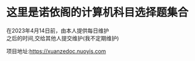 # 这里是诺依阁的计算机科目选择题集合

在2023年4月14日前，由本人提供每日维护  
之后的时间,交给其他人提交维护(我不定期维护)

项目地址:https://xuanzedoc.nuoyis.com